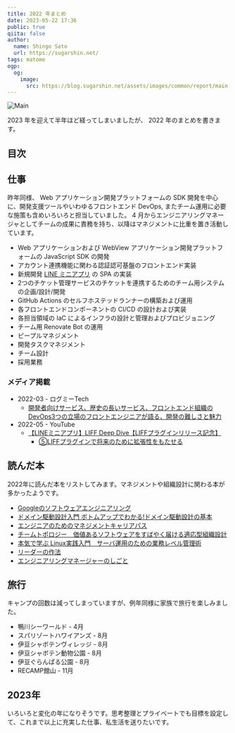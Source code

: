 ```yaml
---
title: 2022 年まとめ
date: 2023-05-22 17:36
public: true
qiita: false
author:
  name: Shingo Sato
  url: https://sugarshin.net/
tags: matome
ogp:
  og:
    image:
      src: https://blog.sugarshin.net/assets/images/common/report/main.png
---
```


![Main](/assets/images/common/report/main.png)

2023 年を迎えて半年ほど経ってしまいましたが、 2022 年のまとめを書きます。

## 目次

## 仕事

昨年同様、 Web アプリケーション開発プラットフォームの SDK 開発を中心に、開発支援ツールやいわゆるフロントエンド DevOps, またチーム運用に必要な施策も含めいろいろと担当していました。 4 月からエンジニアリングマネージャとしてチームの成果に責務を持ち、以降はマネジメントに比重を置き活動しています。

- Web アプリケーションおよび WebView アプリケーション開発プラットフォームの JavaScript SDK の開発
- アカウント連携機能に関わる認証認可基盤のフロントエンド実装
- 新規開発 [LINE ミニアプリ](https://www.linebiz.com/jp/service/line-mini-app/) の SPA の実装
- 2つのチケット管理サービスのチケットを連携するためのチーム用システムの企画/設計/開発
- GitHub Actions のセルフホステッドランナーの構築および運用
- 各フロントエンドコンポーネントの CI/CD の設計および実装
- 各担当領域の IaC によるインフラの設計と管理およびプロビジョニング
- チーム用 Renovate Bot の運用
- ピープルマネジメント
- 開発タスクマネジメント
- チーム設計
- 採用業務

### メディア掲載

- 2022-03 - ログミーTech
  - [開発者向けサービス、歴史の長いサービス、フロントエンド組織のDevOps3つの立場のフロントエンジニアが語る、開発の難しさと魅力](https://logmi.jp/tech/articles/326260)
- 2022-05 - YouTube
  - [【LINEミニアプリ】LIFF Deep Dive【LIFFプラグインリリース記念】](https://www.youtube.com/watch?v=-WBUOB81dJc)
    - [⑤LIFFプラグインで将来のために拡張性をもたせる](https://youtu.be/-WBUOB81dJc?t=3283)

## 読んだ本

2022年に読んだ本をリストしてみます。マネジメントや組織設計に関わる本が多かったようです。

- [Googleのソフトウェアエンジニアリング](https://www.oreilly.co.jp/books/9784873119656/)
- [ドメイン駆動設計入門 ボトムアップでわかる!ドメイン駆動設計の基本](https://books.google.co.jp/books?id=b0vODwAAQBAJ&lpg=PP1&hl=ja&pg=PP1#v=onepage&q&f=false)
- [エンジニアのためのマネジメントキャリアパス](https://www.oreilly.co.jp/books/9784873118482/)
- [チームトポロジー　価値あるソフトウェアをすばやく届ける適応型組織設計](https://amzn.asia/d/6J2ASyc)
- [本気で学ぶ Linux実践入門　サーバ運用のための業務レベル管理術](https://amzn.asia/d/8Bvyxps)
- [リーダーの作法](https://www.oreilly.co.jp/books/9784873119892/)
- [エンジニアリングマネージャーのしごと](https://www.oreilly.co.jp/books/9784873119946/)

## 旅行

キャンプの回数は減ってしまっていますが、例年同様に家族で旅行を楽しみました。

- 鴨川シーワールド - 4月
- スパリゾートハワイアンズ - 8月
- 伊豆シャボテンヴィレッジ - 8月
- 伊豆シャボテン動物公園 - 8月
- 伊豆ぐらんぱる公園 - 8月
- RECAMP館山 - 11月

## 2023年

いろいろと変化の年になりそうです。思考整理とプライベートでも目標を設定して、これまで以上に充実した仕事、私生活を送りたいです。
